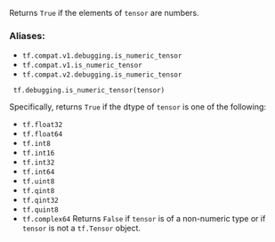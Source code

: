 Returns `True` if the elements of `tensor` are numbers.
### Aliases:
- `tf.compat.v1.debugging.is_numeric_tensor`
- `tf.compat.v1.is_numeric_tensor`
- `tf.compat.v2.debugging.is_numeric_tensor`

```
 tf.debugging.is_numeric_tensor(tensor)
```
Specifically, returns `True` if the dtype of `tensor` is one of the following:
- `tf.float32`
- `tf.float64`
- `tf.int8`
- `tf.int16`
- `tf.int32`
- `tf.int64`
- `tf.uint8`
- `tf.qint8`
- `tf.qint32`
- `tf.quint8`
- `tf.complex64`
Returns `False` if `tensor` is of a non-numeric type or if `tensor` is not a `tf.Tensor` object.

